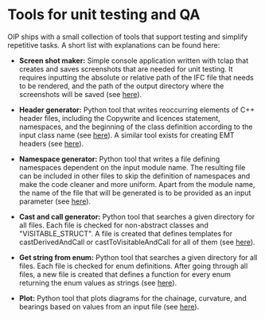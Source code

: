 # Tools for unit testing and QA

OIP ships with a small collection of tools that support testing and simplify repetitive tasks. A short list with explanations can be found here:

* **Screen shot maker:** Simple console application written with tclap that creates and saves screenshots that are needed for unit testing. It requires inputting the absolute or relative path of the IFC file that needs to be rendered, and the path of the output directory where the screenshots will be saved (see [here](../../UnitTests/Utilities/ScreenShotMaker/src/main.cpp)).

* **Header generator:** Python tool that writes reoccurring elements of C++ header files, including the Copywrite and licences statement, namespaces, and the beginning of the class definition according to the input class name (see [here](../../Tools/fileHeaderGenerator.py)). A similar tool exists for creating EMT headers (see [here](../../Tools/EMTHeaderGenerator.py)). 

* **Namespace generator:** Python tool that writes a file defining namespaces dependent on the input module name. The resulting file can be included in other files to skip the definition of namespaces and make the code cleaner and more uniform. Apart from the module name, the name of the file that will be generated is to be provided as an input parameter (see [here](../../Tools/getStringFromEnumGenerator.py)). 

* **Cast and call generator:** Python tool that searches a given directory for all files. Each file is checked for non-abstract classes and "VISITABLE_STRUCT". A file is created that defines templates for castDerivedAndCall or castToVisitableAndCall for all of them (see [here](../../Tools/castAndCallGenerator.py)).

* **Get string from enum:** Python tool that searches a given directory for all files. Each file is checked for enum definitions. After going through all files, a new file is created that defines a function for every enum returning the enum values as strings (see [here](../../Tools/getStringFromEnumGenerator.py)). 

* **Plot:** Python tool that plots diagrams for the chainage, curvature, and bearings based on values from an input file (see [here](../../Tools/plot.py)).

